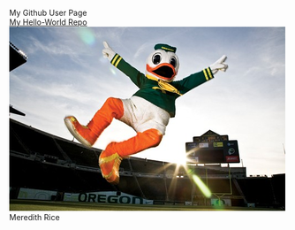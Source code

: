 My Github User Page
<br>
[My Hello-World Repo](https://github.com/mrice4/hello-world.git)
![puddles](images/puddles.jpg)
Meredith Rice
